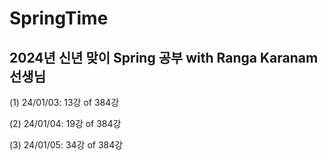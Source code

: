 # SpringTime

## 2024년 신년 맞이 Spring 공부 with Ranga Karanam 선생님
(1) 24/01/03: 13강 of 384강

(2) 24/01/04: 19강 of 384강

(3) 24/01/05: 34강 of 384강 
